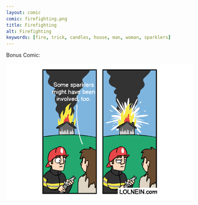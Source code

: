 ```yaml
---
layout: comic
comic: firefighting.png
title: Firefighting
alt: Firefighting
keywords: [fire, trick, candles, house, man, woman, sparklers]
---
```


Bonus Comic:

![Firefighting Bonus Comic](/images/firefighting_bonus.png)